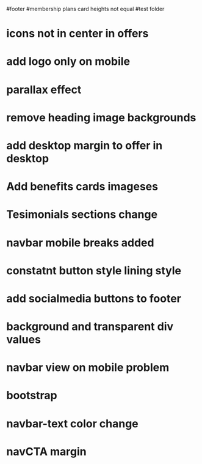 #footer
#membership plans card heights not equal
#test folder

# icons not in center in offers

# add logo only on mobile

# parallax effect

# remove heading image backgrounds

# add desktop margin to offer in desktop

# Add benefits cards imageses

# Tesimonials sections change

# navbar mobile breaks added

# constatnt button style lining style

# add socialmedia buttons to footer

# background and transparent div values

# navbar view on mobile problem

# bootstrap

# navbar-text color change

# navCTA margin
